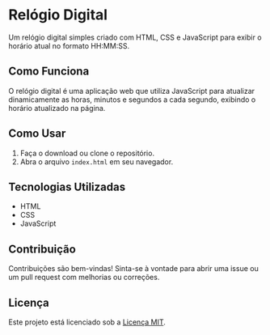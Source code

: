 # Relógio Digital

Um relógio digital simples criado com HTML, CSS e JavaScript para exibir o horário atual no formato HH:MM:SS.

## Como Funciona

O relógio digital é uma aplicação web que utiliza JavaScript para atualizar dinamicamente as horas, minutos e segundos a cada segundo, exibindo o horário atualizado na página.

## Como Usar

1. Faça o download ou clone o repositório.
2. Abra o arquivo `index.html` em seu navegador.

## Tecnologias Utilizadas

- HTML
- CSS
- JavaScript

## Contribuição

Contribuições são bem-vindas! Sinta-se à vontade para abrir uma issue ou um pull request com melhorias ou correções.

## Licença

Este projeto está licenciado sob a [Licença MIT](https://opensource.org/licenses/MIT).

